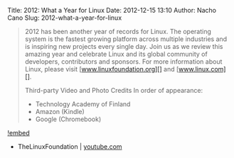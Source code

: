 Title: 2012: What a Year for Linux
Date: 2012-12-15 13:10
Author: Nacho Cano
Slug: 2012-what-a-year-for-linux

> 2012 has been another year of records for Linux. The operating system is the
> fastest growing platform across multiple industries and is inspiring new
> projects every single day. Join us as we review this amazing year and
> celebrate Linux and its global community of developers, contributors and
> sponsors. For more information about Linux, please visit
> [www.linuxfoundation.org][] and [www.linux.com][].
>
> Third-party Video and Photo Credits In order of appearance:
>
> - Technology Academy of Finland
> - Amazon (Kindle)
> - Google (Chromebook)

[!embed](https://www.youtube.com/watch?v=Unfx2qCj6Ao)

- TheLinuxFoundation | [youtube.com][]

  [www.linuxfoundation.org]: http://www.linuxfoundation.org
    "www.linuxfoundation.org"
  [www.linux.com]: http://www.linux.com.
    "www.linux.com"
  [youtube.com]: https://www.youtube.com/watch?v=Unfx2qCj6Ao
    "2012: What a Year for Linux"

